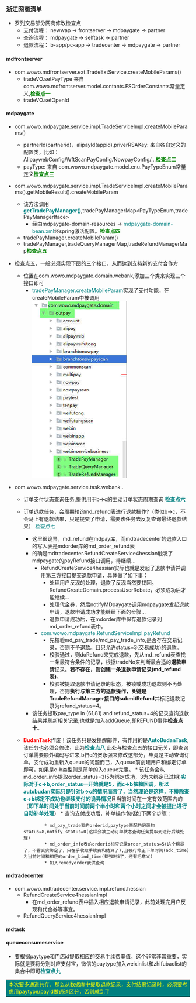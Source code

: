 ### 浙江网商清单

* 罗列交易部分网商修改检查点
    * 支付流程： newwap -> frontserver -> mdpaygate -> partner
    * 查询流程： mdpaygate -> selftask -> partner
    * 退款流程： b-app/pc-app -> tradecenter -> mdpaygate -> partner

#### mdfrontserver

* com.wowo.mdfrontserver.ext.TradeExtService.createMobileParams()
    * tradeVO.setPayType 来自 com.wowo.mdfrontserver.model.contants.FSOrderConstants常量定义,<font color=Green>**检查点一**</font>
    * tradeVO.setOpenId

#### mdpaygate

* com.wowo.mdpaygate.service.impl.TradeServiceImpl.createMobileParams()
    * partnerId(partnerid)，alipayId(appid),priverRSAKey: 来自各自定义的配置类，比如：AlipaywebConfig/WftScanPayConfig/NowpayConfig/...<font color=Green>**检查点二**</font>
    * payType: 来自 com.wowo.mdpaygate.model.enu.PayTypeEnum常量定义<font color=Green>**检查点三**</font>
* com.wowo.mdpaygate.service.impl.TradeServiceImpl.createMobileParams().getMobileResult().createMobileParam
    * 该方法调用<font color=Teal>**getTradePayManager()**</font>,tradePayManagerMap<PayTypeEnum,tradePayManagerIface>
        * 经由mdpaygate-domain-resources -> <font color=Teal>mdpaygate-domain-bean.xml</font>经spring激活配置。<font color=Green>**检查点四**</font>
    * tradePayManager.createMobileParam()
    * tradePayManager,tradeQueryManagerMap,tradeRefundManagerMap<font color=Green>**检查点五**</font>
* 检查点五，一般必须实现下图的三个接口，从而达到支持新的支付合作方
    * 位置在com.wowo.mdpaygate.domain.webank,添加三个类来实现三个接口即可
        * <font color=Teal>tradePayManager.createMobileParam</font>实现了支付功能，在createMobileParam中被调用
        ![struct image](images/mdpaygate-important-interface.jpg)

* com.wowo.mdpaygate.service.task.webank..
    * 订单支付状态查询任务,提供用于b->c的主动订单状态周期查询 <font color=Teal>**检查点六**</font>
    * 订单退款任务，会周期轮询md_refund表进行退款操作?（类似b->c，不会马上有退款结果，只是提交了申请，需要该任务去反复查询最终退款结果） <font color=Teal>检查点七</font>
        * 这里很诡异，md_refund在mdpay库，而mdtradecenter的退款入口的写入表是mdorder库的md_order_refund表
        * 的确是mdtradecenter.RefundCreateService4hessian触发了mdpaygate的payRefund接口调用，待继续...
            * RefundCreateService4hessian实际也就是发起了退款申请并调用第三方接口提交退款申请，具体做了如下事：
                * 处理用户反现的处理，退款了反现当然要找回。RefundCreateDomain.processUserRebate，必须成功后才能继续...
                * 处理代金券，然后notifyMDpaygate调用mdpaygate发起退款申请，退款申请成功才能继续下面的步骤...
                * 退款申请成功后，在mdorder库中保存退款记录到md_order_refund表中。
            * <font color=Teal>com.wowo.mdpaygate.RefundServiceImpl.payRefund</font>
                * 先校验md_pay_trade/md_pay_trade_info,是否存在交易记录，否则不予退款。且只允许status=3(交易成功)的退款。
                * 校验通过，则doRefund来完成退款，先从md_refund表查找一条最符合条件的记录，根据tradeNo来判断最合适的**退款申请**记录。**若不存在，则创建一条退款申请记录(md_refund表)**。
                * 校验被提取退款申请记录的状态，被锁或成功退款则不再处理，否则**执行与第三方的退款操作，关键是TradeRefundManager接口的submitRefund**并标记退款记录为refund_status=4。
        * 该任务提取pay_type in (61,81) and refund_status=4的记录查询退款结果并刷新相关记录,也就是加入addQueue,即REFUND事件**检查点十**。
    * <font color=red>**BudanTask**</font>作废！该任务只是发提醒邮件，有作用的是<font color=Teal>**AutoBudanTask**</font>,该任务也必须会修改，此为<font color=Teal>**检查点八**</font>,此处与检查点五的接口无关，即查询订单需要额外编码写进来,b扫c的贺永强来修改这部分，毕竟是主动查询订单，支付成功重新入queue的问题而已，入queue前创建用户和绑定订单即可，如果是c-b类型则是简单的入queue完事。
          * 该任务会从md_order_info提取order_status=3(5为绑定成功，3为未绑定已过期)<font color=Teal>**实际对于c->b,order_status一开始就是5，而c->b依赖回调，所以autobudan实际只是针对b->c的情况而言了，当然理论是这样，不排除查c->b绑定不成功也继续支付的诡异情况**</font>且当前时间在一定有效范围内的（<font color=Teal>**即下单时间处于当前时间前两个半小时和两个小时之间才会被提出进行自动补单处理**</font>）
          * 查询支付成功后，补单操作包括如下两个步骤：

                  * md_pay_trade表的orderid,paytype匹配的记录的status=8,notify_status=0(这样会被主动订单状态查询任务提取到进行后续处理)
                  * md_order_info表的orderid相应记录order_status=5(这个粗暴了，不管真实绑定了，只在乎收取手续费和结算了),且强行修正下单时间(add_time)为当前时间和相应的order_bind_time(都强制5了，还有毛意义)
                  * 加入remedyorder表供查询


#### mdtradecenter
* com.wowo.mdtradecenter.service.impl.refund.hessian
    * RefundCreateService4hessianImpl
        * 在md_order_refund表中插入相应退款申请记录，此前处理完用户反现和代金券等事宜。
    * RefundQueryService4hessianImpl
#### mdtask
#### queueconsumeservice
* 要根据paytype和门店id提取相应的交易手续费率值，这个非常非常重要，实际就是要将分别对应支付宝，微信的paytype加入weixinlist和zhifubaolist的集合中即可<font color=Teal>**检查点九**</font>

<table><tr><td bgcolor=Teal><font color=yellow>本次要多通道共存，那么从数据库中提取退款记录，支付结果记录时，必须要考虑用paytype/payid做通道区分，否则就乱了</font></td></tr></table>
